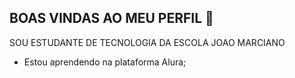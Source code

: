 ## BOAS VINDAS AO MEU PERFIL 🦈

SOU ESTUDANTE DE TECNOLOGIA DA ESCOLA JOAO MARCIANO 

- Estou aprendendo na plataforma Alura;
